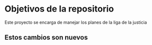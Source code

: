 # Objetivos de la repositorio

Este proyecto se encarga de manejar los planes de la liga de la justicia


## Estos cambios son nuevos 